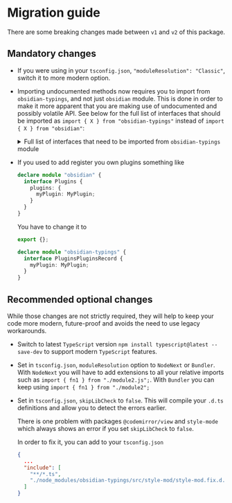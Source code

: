 # Migration guide

There are some breaking changes made between `v1` and `v2` of this package.

## Mandatory changes

- If you were using in your `tsconfig.json`, `"moduleResolution": "Classic"`, switch it to more modern option.
- Importing undocumented methods now requires you to import from `obsidian-typings`, and not just `obsidian` module. This is done in order to make it more apparent that you are making use of undocumented and possibly volatile API. See below for the full list of interfaces that should be imported as `import { X } from "obsidian-typings"` instead of `import { X } from "obsidian"`:

  <details>
    <summary>Full list of interfaces that need to be imported from <code>obsidian-typings</code> module</summary>
    <pre><code>AbstractSearchComponent
  Account
  AppMenuBarManager
  AppVaultConfig
  AppVaultConfigHotkeysRecord
  AudioRecorderPluginInstance
  BacklinkPluginInstance
  BaseEditor
  BookmarksPluginInstance
  CanvasConnection
  CanvasLeaf
  CanvasNode
  CanvasPluginInstance
  CanvasView
  ClipBoardManager
  CommandPalettePluginInstance
  Commands
  CommandsCommandsRecord
  CommandsEditorCommandsRecord
  ConfigItem
  CustomArrayDict
  CustomArrayDictDataRecord
  CustomCSS
  CustomCSSThemesRecord
  CustomCSSUpdatesRecord
  DailyNotesPluginInstance
  DataAdapterFilesRecord
  DataAdapterWatchersRecord
  Draggable
  DragManager
  DragStartEvent
  DropResult
  EditorSearchComponent
  EditorStatusPluginInstance
  EditorSuggests
  EmbedContext
  EmbeddableConstructor
  EmbeddedEditorView
  EmbedRegistry
  EmbedRegistryEmbedByExtensionRecord
  FileCacheEntry
  FileEntry
  FileExplorerLeaf
  FileExplorerPluginInstance
  FileExplorerView
  FileExplorerViewFileItemsRecord
  FileRecoveryPluginInstance
  FileSuggest
  FileSuggestManager
  FileTreeItem
  FoldInfo
  FoldManager
  FootnoteCache
  GlobalSearchLeaf
  GlobalSearchPluginInstance
  GraphPluginInstance
  HotkeyManager
  HotkeyManagerCustomKeysRecord
  HotkeyManagerDefaultKeysRecord
  HotkeysSettingTab
  HoverLinkEvent
  IFramedMarkdownEditor
  ImportedAttachments
  InfinityScroll
  InternalPlugin
  InternalPluginInstance
  InternalPluginNameInstancesMapping
  InternalPluginNameType
  InternalPlugins
  InternalPluginsConfigRecord
  KeyScope
  LeafEntry
  LinkChangeUpdate
  LinkUpdate
  LinkUpdaters
  LoadProgress
  MarkdownBaseView
  MarkdownImporterPluginInstance
  MarkdownScrollableEditView
  MenuSubmenuConfigRecord
  MetadataCacheFileCacheRecord
  MetadataCacheMetadataCacheRecord
  MetadataEditor
  MetadataEditorProperty
  MetadataTypeManager
  MetadataTypeManagerPropertiesRecord
  MetadataTypeManagerRegisteredTypeWidgetsRecord
  MetadataTypeManagerTypesRecord
  MetadataWidget
  MobileNavbar
  MobileToolbar
  NoteComposerPluginInstance
  ObsidianDOM
  ObsidianTouchEvent
  OutgoingLinkPluginInstance
  OutlinePluginInstance
  PagePreviewPluginInstance
  Plugins
  PluginsManifestsRecord
  PluginsPluginsRecord
  PluginUpdateManifest
  PositionedReference
  PropertiesPluginInstance
  PropertyEntryData
  PropertyInfo
  PropertyRenderContext
  PropertyWidget
  PropertyWidgetType
  PublishPluginInstance
  RandomNotePluginInstance
  ReadViewRenderer
  RecentFileTracker
  RendererSection
  Runnable
  SearchCursor
  SerializedWorkspace
  SerializedWorkspaceLeftRibbonHiddenItemsRecord
  SlashCommandPluginInstance
  SlidesPluginInstance
  StarredPluginInstance
  StateHistory
  SuggestionContainer
  SwitcherPluginInstance
  SyncPluginInstance
  TableCell
  TableCellEditor
  TableEditor
  TagPanePluginInstance
  TemplatesPluginInstance
  ThemeManifest
  Token
  Tree
  TreeItem
  TreeNode
  VaultFileMapRecord
  ViewRegistry
  ViewRegistryTypeByExtensionRecord
  ViewRegistryViewByTypeRecord
  WeakMapWrapper
  WidgetEditorView
  WindowSelection
  WordCountPluginInstance
  WorkspaceHoverLinkSourcesRecord
  WorkspacesPluginInstance
  ZkPrefixerPluginInstance
  </code></pre>
  </details>

- If you used to add register you own plugins something like

    ```ts
    declare module "obsidian" {
      interface Plugins {
        plugins: {
          myPlugin: MyPlugin;
        }
      }
    }
    ```

    You have to change it to

    ```ts
    export {};

    declare module "obsidian-typings" {
      interface PluginsPluginsRecord {
        myPlugin: MyPlugin;
      }
    }
    ```

## Recommended optional changes

While those changes are not strictly required, they will help to keep your code more modern, future-proof and avoids the need to use legacy workarounds.

- Switch to latest `TypeScript` version `npm install typescript@latest --save-dev` to support modern `TypeScript` features.
- Set in `tsconfig.json`, `moduleResolution` option to `NodeNext` or `Bundler`. With `NodeNext` you will have to add extensions to all your relative imports such as `import { fn1 } from "./module2.js";`. With `Bundler` you can keep using `import { fn1 } from "./module2";`
- Set in `tsconfig.json`, `skipLibCheck` to `false`. This will compile your `.d.ts` definitions and allow you to detect the errors earlier.

    There is one problem with packages `@codemirror/view` and `style-mode` which always shows an error if you set `skipLibCheck` to `false`.

    In order to fix it, you can add to your `tsconfig.json`

    ```json
    {
      ...
      "include": [
        "**/*.ts",
        "./node_modules/obsidian-typings/src/style-mod/style-mod.fix.d.ts"
      ]
    }
    ```

